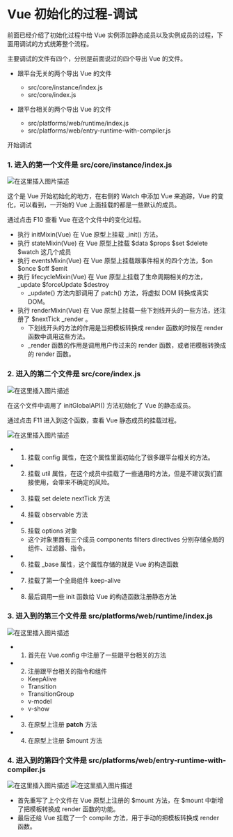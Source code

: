 # Vue 初始化的过程-调试

前面已经介绍了初始化过程中给 Vue 实例添加静态成员以及实例成员的过程，下面用调试的方式统筹整个流程。

主要调试的文件有四个，分别是前面说过的四个导出 Vue 的文件。

- 跟平台无关的两个导出 Vue 的文件
  - src/core/instance/index.js
  - src/core/index.js

- 跟平台相关的两个导出 Vue 的文件
  - src/platforms/web/runtime/index.js
  - src/platforms/web/entry-runtime-with-compiler.js

开始调试

### 1. 进入的第一个文件是 src/core/instance/index.js

![在这里插入图片描述](https://img-blog.csdnimg.cn/20200807231359883.png?x-oss-process=image/watermark,type_ZmFuZ3poZW5naGVpdGk,shadow_10,text_aHR0cHM6Ly9ibG9nLmNzZG4ubmV0L2Zhbmd4dWFuMTUwOQ==,size_1,color_FFFFFF,t_70)

这个是 Vue 开始初始化的地方，在右侧的 Watch 中添加 Vue 来追踪，Vue 的变化，可以看到，一开始的 Vue 上面挂载的都是一些默认的成员。

通过点击 F10 查看 Vue 在这个文件中的变化过程。

- 执行 initMixin(Vue) 在 Vue 原型上挂载 _init() 方法。
- 执行 stateMixin(Vue) 在 Vue 原型上挂载 $data $props $set $delete $watch 这几个成员
- 执行 eventsMixin(Vue) 在 Vue 原型上挂载跟事件相关的四个方法，$on $once $off $emit
- 执行 lifecycleMixin(Vue) 在 Vue 原型上挂载了生命周期相关的方法，_update $forceUpdate $destroy
  - _update() 方法内部调用了 patch() 方法，将虚拟 DOM 转换成真实 DOM。
- 执行 renderMixin(Vue) 在 Vue 原型上挂载一些下划线开头的一些方法，还注册了 $nextTick _render 。
  - 下划线开头的方法的作用是当把模板转换成 render 函数的时候在 render 函数中调用这些方法。
  - _render 函数的作用是调用用户传过来的 render 函数，或者把模板转换成的 render 函数。

### 2. 进入的第二个文件是 src/core/index.js

![在这里插入图片描述](https://img-blog.csdnimg.cn/20200807233031689.png?x-oss-process=image/watermark,type_ZmFuZ3poZW5naGVpdGk,shadow_10,text_aHR0cHM6Ly9ibG9nLmNzZG4ubmV0L2Zhbmd4dWFuMTUwOQ==,size_1,color_FFFFFF,t_70)

在这个文件中调用了 initGlobalAPI() 方法初始化了 Vue 的静态成员。

通过点击 F11 进入到这个函数，查看 Vue 静态成员的挂载过程。

![在这里插入图片描述](https://img-blog.csdnimg.cn/20200807234149981.png?x-oss-process=image/watermark,type_ZmFuZ3poZW5naGVpdGk,shadow_10,text_aHR0cHM6Ly9ibG9nLmNzZG4ubmV0L2Zhbmd4dWFuMTUwOQ==,size_1,color_FFFFFF,t_70)

- 1. 挂载 config 属性，在这个属性里面初始化了很多跟平台相关的方法。
- 2. 挂载 util 属性，在这个成员中挂载了一些通用的方法，但是不建议我们直接使用，会带来不确定的风险。
- 3. 挂载 set delete nextTick 方法
- 4. 挂载 observable 方法
- 5. 挂载 options 对象
  - 这个对象里面有三个成员 components filters directives 分别存储全局的组件、过滤器、指令。
- 6. 挂载 _base 属性，这个属性存储的就是 Vue 的构造函数
- 7. 挂载了第一个全局组件 keep-alive
- 8. 最后调用一些 init 函数给 Vue 的构造函数注册静态方法

### 3. 进入到的第三个文件是 src/platforms/web/runtime/index.js

![在这里插入图片描述](https://img-blog.csdnimg.cn/2020080723522018.png?x-oss-process=image/watermark,type_ZmFuZ3poZW5naGVpdGk,shadow_10,text_aHR0cHM6Ly9ibG9nLmNzZG4ubmV0L2Zhbmd4dWFuMTUwOQ==,size_1,color_FFFFFF,t_70)

- 1. 首先在 Vue.config 中注册了一些跟平台相关的方法
- 2. 注册跟平台相关的指令和组件
  - KeepAlive
  - Transition
  - TransitionGroup
  - v-model
  - v-show
- 3. 在原型上注册 __patch__ 方法
- 4. 在原型上注册 $mount 方法

### 4. 进入到的第四个文件是 src/platforms/web/entry-runtime-with-compiler.js

![在这里插入图片描述](https://img-blog.csdnimg.cn/20200807235935102.png)
![在这里插入图片描述](https://img-blog.csdnimg.cn/20200807235946761.png)

- 首先重写了上个文件在 Vue 原型上注册的 $mount 方法，在 $mount 中新增了把模板转换成 render 函数的功能。
- 最后还给 Vue 挂载了一个 compile 方法，用于手动的把模板转换成 render 函数。